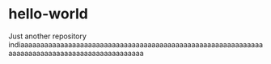 # hello-world
Just another repository
indiaaaaaaaaaaaaaaaaaaaaaaaaaaaaaaaaaaaaaaaaaaaaaaaaaaaaaaaaaaaaaaaaaaaaaaaaaaaaaaaaaaaaaaaaaaaaaaa
